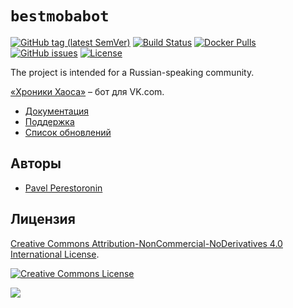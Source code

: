 # `bestmobabot`

[![GitHub tag (latest SemVer)](https://img.shields.io/github/tag/eigenein/bestmobabot.svg)](https://github.com/eigenein/bestmobabot/releases)
[![Build Status](https://travis-ci.com/eigenein/bestmobabot.svg?branch=master)](https://travis-ci.com/eigenein/bestmobabot)
[![Docker Pulls](https://img.shields.io/docker/pulls/eigenein/bestmobabot.svg)](https://hub.docker.com/r/eigenein/bestmobabot)
[![GitHub issues](https://img.shields.io/github/issues/eigenein/bestmobabot.svg)](https://github.com/eigenein/bestmobabot/issues)
[![License](https://img.shields.io/badge/license-CC%20BY--NC--ND%204.0-red.svg)](https://creativecommons.org/licenses/by-nc-nd/4.0/)

The project is intended for a Russian-speaking community.

[«Хроники Хаоса»](https://vk.com/app5327745_209336881) – бот для VK.com.

- [Документация](https://eigenein.github.io/bestmobabot/)
- [Поддержка](https://github.com/eigenein/bestmobabot/issues)
- [Список обновлений](https://github.com/eigenein/bestmobabot/releases)

## Авторы

* [Pavel Perestoronin](https://github.com/eigenein)

## Лицензия

[Creative Commons Attribution-NonCommercial-NoDerivatives 4.0 International License](http://creativecommons.org/licenses/by-nc-nd/4.0/).

[![Creative Commons License](https://i.creativecommons.org/l/by-nc-nd/4.0/88x31.png)](https://creativecommons.org/licenses/by-nc-nd/2.0/)

![](https://www.google-analytics.com/collect?v=1&tid=UA-65034198-8&cid=555&t=event&ec=github&ea=open&dt=README.md)
